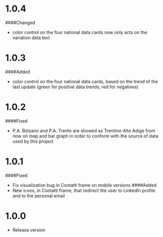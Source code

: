 # 1.0.4
####Changed
* color control on the four national data cards now only acts on the variation data text
# 1.0.3
####Added
* color control on the four national data cards, based on the trend of the last update (green for positive data trends,
red for negatives)
# 1.0.2
####Fixed
* P.A. Bolzano and P.A. Trento are showed as Trentino-Alto Adige from now on map and bar graph in order to conform with 
the source of data used by this project 
# 1.0.1
####Fixed
* Fix visualization bug in Contatti frame on mobile versions
####Added
* New icons, in Contatti frame, that redirect the user to LinkedIn profile and to the personal email

# 1.0.0

* Release version
